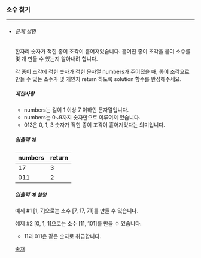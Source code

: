 ### 소수 찾기

***

- ###### 문제 설명

  한자리 숫자가 적힌 종이 조각이 흩어져있습니다. 흩어진 종이 조각을 붙여 소수를 몇 개 만들 수 있는지 알아내려 합니다.

  각 종이 조각에 적힌 숫자가 적힌 문자열 numbers가 주어졌을 때, 종이 조각으로 만들 수 있는 소수가 몇 개인지 return 하도록 solution 함수를 완성해주세요.

  ##### 제한사항

  - numbers는 길이 1 이상 7 이하인 문자열입니다.
  - numbers는 0~9까지 숫자만으로 이루어져 있습니다.
  - 013은 0, 1, 3 숫자가 적힌 종이 조각이 흩어져있다는 의미입니다.

  ##### 입출력 예

  | numbers | return |
  | :------ | :----- |
  | 17      | 3      |
  | 011     | 2      |

  ##### 입출력 예 설명

  예제 #1
  [1, 7]으로는 소수 [7, 17, 71]를 만들 수 있습니다.

  예제 #2
  [0, 1, 1]으로는 소수 [11, 101]를 만들 수 있습니다.

  - 11과 011은 같은 숫자로 취급합니다.

  [출처](http://2009.nwerc.eu/results/nwerc09.pdf)